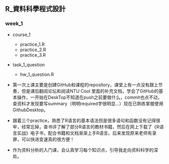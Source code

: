 ## R_資料科學程式設計

### week_1

- course_1
    - practice_1.R
    - practice_2.R
    - practice_3.R
- task_1_question
    - hw_1_question.R
    
- 第一次上课主要是创建GitHub和课程的repository，课堂上有一点没有跟上节奏，但是课后翻阅论坛和阅读NTU Cool 里面的补充文档，学会了GitHub的基本操作，一开始在DeskTop不知道在push之前要做什么，commit也点不动，查资料才发现要写summary（明明required字很明显...）现在已熟练掌握使用GithubDesktop。
- 跟着三个practice，熟悉了R语言的基本语法但是很多语句和函数没有记得很牢，经常忘掉，查书评了解了部分R语言的教材书籍，然后在网上下载了《R语言实战》电子书，配合书籍和文档渐渐上手R语言。后来发现原来老师有录屏，可以快进变速真的很方便！
- 作为资料分析的入门课，会认真学习每个知识点，引导我走向资料科学的深处。
